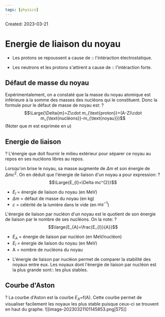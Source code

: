 ```yaml
---
tags: [physics] 
---
```

Created: 2023-03-21

# Energie de liaison du noyau

- Les protons se repoussent a cause de :: l'intéraction électrostatique.
<!--SR:!2023-03-24,3,250-->
- Les neutrons et les protons s'attirent a cause de :: l'intéraction forte.
<!--SR:!2023-03-24,3,250-->

## Défaut de masse du noyau
Expérimentalement, on a constaté que la masse du noyau atomique est inférieure à la somme des masses des nucléons qui le constituent. Donc la formule pour le défaut de masse de noyau est:
?
$$\Large{\Delta{m}=Z\cdot m_{\text{proton}}+(A-Z)\cdot m_{\text{nucléons}}-m_{\text{noyau}}}$$
(Noter que $m$ est exprimée en $u$)
<!--SR:!2023-03-24,3,250-->

## Energie de liaison
?
L'énergie que doit fournir le milieu extérieur pour séparer ce noyau au repos en ses nucléons libres au repos.

Lorsqu'on brise le noyau, sa masse augmente de $\Delta m$ et son énergie de $\Delta mc^{2}$. On en déduit que l'énergie de liaison d'un noyau a pour expression:
?
$$\Large{E_{l}=\Delta mc^{2}}$$
- $E_{l}$ = énergie de liaison du noyau (en MeV)
- $\Delta m$ =  défaut de masse du noyau (en kg)
- $c$ = célérité de la lumière dans le vide (en $ms^{-1}$)
<!--SR:!2023-03-24,3,250-->

L'énergie de liaison par nucléon d'un noyau est le quotient de son énergie de liaison par le nombre de ses nucléons. On la note: 
?
$$\large{E_{A}=\frac{E_{l}}{A}}$$
- $E_{A}$ = énergie de liaison par nucléon (en MeV/nucléon)
- $E_{l}$ = énergie de liaison du noyau (en MeV)
- A = nombre de nucléons du noyau
<!--SR:!2023-03-24,3,250-->

- L'énergie de liaison par nucléon permet de comparer la stabilité des noyaux entre eux. Les noyaux dont l'énergie de liaison par nucléon est la plus grande sont:: les plus stables.
<!--SR:!2023-03-24,3,250-->

##  Courbe d'Aston
?
La courbe d'Aston est la courbe $E_{A}$=f(A). Cette courbe permet de visualiser facilement les noyaux les plus stable puisque ceux-ci se trouvent en haut du graphe.
![[image-20230321101145853.png|575]]
<!--SR:!2023-03-24,3,250-->


